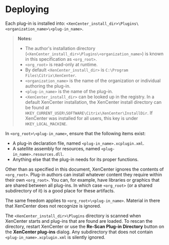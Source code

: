 # Deploying

Each plug-in is installed into: `<XenCenter_install_dir>\Plugins\<organization_name>\<plug-in_name>`.

> **Notes:**
>
> - The author's installation directory (`<XenCenter_install_dir>\Plugins\<organization_name>`)
is known in this specification as `<org_root>`.
> - `<org_root>` is read-only at runtime.
> - By default `<XenCenter_install_dir>` is `C:\Program Files\Citrix\XenCenter`.
> - `<organization_name>` is the name of the organization or individual authoring
the plug-in.
> - `<plug-in_name>` is the name of the plug-in.
> - `<XenCenter_install_dir>` can be looked up in the registry. In a default
XenCenter installation, the XenCenter install directory can be found at
`HKEY_CURRENT_USER\SOFTWARE\Citrix\XenCenter\InstallDir`. If XenCenter was
installed for all users, this key is under `HKEY_LOCAL_MACHINE`.

In `<org_root>\<plug-in_name>`, ensure that the following items exist:

- A plug-in declaration file, named `<plug-in_name>.xcplugin.xml`.
- A satellite assembly for resources, named `<plug-in_name>.resources.dll`.
- Anything else that the plug-in needs for its proper functions.

Other than as specified in this document, XenCenter ignores the contents of
`<org_root>`. Plug-in authors can install whatever content they require within
their own `<org_root>`. You can, for example, have libraries or graphics that
are shared between all plug-ins. In which case `<org_root>` (or a shared
subdirectory of it) is a good place for these artifacts.

The same freedom applies to `<org_root>\<plug-in_name>`. Material in there that
XenCenter does not recognize is ignored.

The `<XenCenter_install_dir>\Plugins` directory is scanned when XenCenter starts
and plug-ins that are found are loaded. To rescan the directory, restart XenCenter
or use the **Re-Scan Plug-in Directory** button on the **XenCenter plug-ins**
dialog. Any subdirectory that does not contain  `<plug-in_name>.xcplugin.xml` is
silently ignored.
